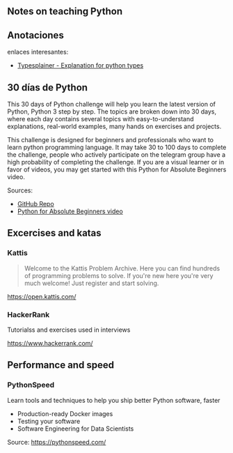 ## Notes on teaching Python

## Anotaciones

enlaces interesantes:

- [Typesplainer - Explanation for python types](https://typesplainer.herokuapp.com/)


## 30 días de Python

This 30 days of Python challenge will help you learn the latest version of
Python, Python 3 step by step. The topics are broken down into 30 days, where
each day contains several topics with easy-to-understand explanations,
real-world examples, many hands on exercises and projects.

This challenge is designed for beginners and professionals who want to learn
python programming language. It may take 30 to 100 days to complete the
challenge, people who actively participate on the telegram group have a high
probability of completing the challenge. If you are a visual learner or in
favor of videos, you may get started with this Python for Absolute Beginners
video.

Sources:

 - [GitHub Repo](https://github.com/Asabeneh/30-Days-Of-Python/)
 - [Python for Absolute Beginners video](https://www.youtube.com/watch?v=11OYpBrhdyM)


## Excercises and katas

### Kattis

> Welcome to the Kattis Problem Archive. Here you can find hundreds of programming problems to solve. If you're new here you're very much welcome! Just register and start solving.

https://open.kattis.com/

### HackerRank

Tutorialss and exercises used in interviews

https://www.hackerrank.com/

## Performance and speed 

### PythonSpeed

Learn tools and techniques to help you ship better Python software, faster

- Production-ready Docker images
- Testing your software
- Software Engineering for Data Scientists

Source: https://pythonspeed.com/

